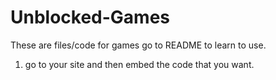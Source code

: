 # Unblocked-Games
These are files/code for games go to README to learn to use.
1. go to your site and then embed the code that you want.
